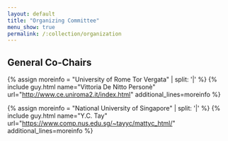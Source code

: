 ```yaml
---
layout: default
title: "Organizing Committee"
menu_show: true
permalink: /:collection/organization
---
```


## General Co-Chairs

{% assign moreinfo = "University of Rome Tor Vergata" | split: '|' %}
{% include guy.html     name="Vittoria De Nitto Personè"
                        url="http://www.ce.uniroma2.it/index.html"
                        additional_lines=moreinfo %}

{% assign moreinfo = "National University of Singapore" | split: '|' %}
{% include guy.html     name="Y.C. Tay"
                        url="https://www.comp.nus.edu.sg/~tayyc/mattyc_html/"
                        additional_lines=moreinfo %}
